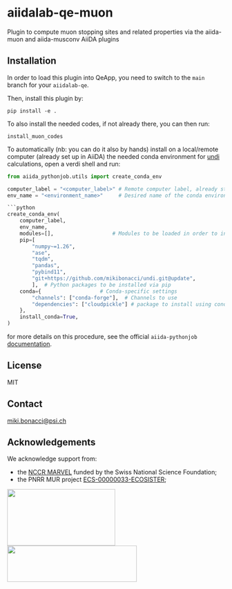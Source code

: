 # aiidalab-qe-muon
Plugin to compute muon stopping sites and related properties via the aiida-muon and aiida-musconv AiiDA plugins

## Installation

In order to load this plugin into QeApp, you need to switch to the `main` branch for your `aiidalab-qe`.

Then, install this plugin by:

```shell
pip install -e .
```

To also install the needed codes, if not already there, you can then run:

```shell
install_muon_codes
```

To automatically (nb: you can do it also by hands) install on a local/remote computer (already set up in AiiDA) the needed conda environment for [undi](https://undi.readthedocs.io/en/latest/index.html) calculations,
open a verdi shell and run:

```python
from aiida_pythonjob.utils import create_conda_env

computer_label = "<computer_label>" # Remote computer label, already stored in the AiiDA database
env_name = "<environment_name>"     # Desired name of the conda environment you are going to create

```python
create_conda_env(
    computer_label,          
    env_name,         
    modules=[],                   # Modules to be loaded in order to invoke conda
    pip=[
        "numpy~=1.26",
        "ase",
        "tqdm",
        "pandas",
        "pybind11",
        "git+https://github.com/mikibonacci/undi.git@update",
        ],  # Python packages to be installed via pip
    conda={                   # Conda-specific settings
        "channels": ["conda-forge"],  # Channels to use
        "dependencies": ["cloudpickle"] # package to install using conda
    },
    install_conda=True,
)
```

for more details on this procedure, see the official `aiida-pythonjob` [documentation](https://aiida-pythonjob.readthedocs.io/en/latest/autogen/how_to.html#create-a-conda-environment-on-the-remote-computer).

## License

MIT

## Contact

miki.bonacci@psi.ch


## Acknowledgements
We acknowledge support from:
* the [NCCR MARVEL](http://nccr-marvel.ch/) funded by the Swiss National Science Foundation;
* the PNRR MUR project [ECS-00000033-ECOSISTER](https://ecosister.it/);

<img src="https://raw.githubusercontent.com/positivemuon/aiida-muon/main/docs/source/images/MARVEL_logo.png" width="250px" height="131px"/>
<img src="https://raw.githubusercontent.com/positivemuon/aiida-muon/main/docs/source/images/ecosister_logo.png" width="300px" height="84px"/>
